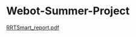 # Webot-Summer-Project
[RRTSmart_report.pdf](https://github.com/johnmbunga/Webot-Summer-Project/files/12549461/RRTSmart_report.pdf)


